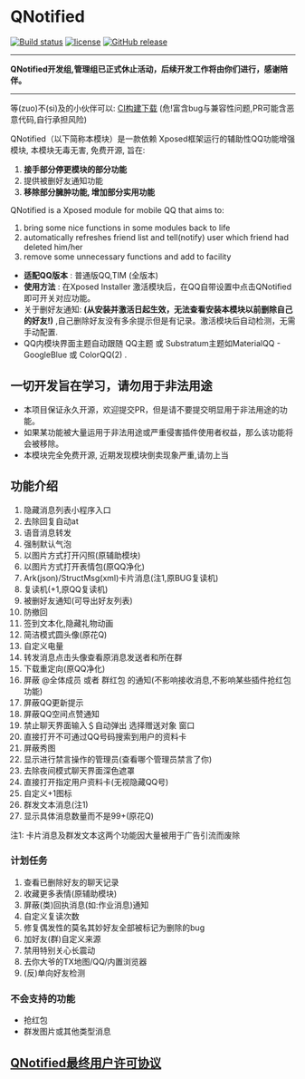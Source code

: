 # QNotified

[![Build status](https://build.appcenter.ms/v0.1/apps/599b1851-3361-4e64-a277-6a4c8f6e7332/branches/master/badge)](https://install.appcenter.ms/orgs/qnotifieddev/apps/qnotified/distribution_groups/alpha)
[![license](https://img.shields.io/github/license/ferredoxin/QNotified.svg)](https://www.gnu.org/licenses/gpl-3.0.en.html)
[![GitHub release](https://img.shields.io/github/release/ferredoxin/QNotified.svg)](https://github.com/ferredoxin/QNotified/releases/latest) 

---

**QNotified开发组,管理组已正式休止活动，后续开发工作将由你们进行，感谢陪伴。**

---

等(zuo)不(si)及的小伙伴可以: [CI构建下载](https://install.appcenter.ms/orgs/qnotifieddev/apps/qnotified/distribution_groups/alpha) (危!富含bug与兼容性问题,PR可能含恶意代码,自行承担风险)

QNotified（以下简称本模块）是一款依赖 Xposed框架运行的辅助性QQ功能增强模块, 本模块无毒无害, 免费开源, 旨在:  

1. **接手部分停更模块的部分功能**
2. 提供被删好友通知功能
3. **移除部分臃肿功能, 增加部分实用功能**

QNotified is a Xposed module for mobile QQ that aims to:

1. bring some nice functions in some modules back to life
2. automatically refreshes friend list and tell(notify) user which friend had deleted him/her
3. remove some unnecessary functions and add to facility

- **适配QQ版本** : 普通版QQ,TIM (全版本)
- **使用方法** : 在Xposed Installer 激活模块后，在QQ自带设置中点击QNotified即可开关对应功能。
- 关于删好友通知:  **(从安装并激活日起生效，无法查看安装本模块以前删除自己的好友!)** ,自己删除好友没有多余提示但是有记录。激活模块后自动检测，无需手动配置.
- QQ内模块界面主题自动跟随 QQ主题 或 Substratum主题如MaterialQQ - GoogleBlue 或 ColorQQ(2) . 

## 一切开发旨在学习，请勿用于非法用途

- 本项目保证永久开源，欢迎提交PR，但是请不要提交明显用于非法用途的功能。
- 如果某功能被大量运用于非法用途或严重侵害插件使用者权益，那么该功能将会被移除。
- 本模块完全免费开源, 近期发现模块倒卖现象严重,请勿上当

## 功能介绍

1. 隐藏消息列表小程序入口
2. 去除回复自动at
3. 语音消息转发
4. 强制默认气泡
5. 以图片方式打开闪照(原辅助模块)
6. 以图片方式打开表情包(原QQ净化)
7. Ark(json)/StructMsg(xml)卡片消息(注1,原BUG复读机)
8. 复读机(+1,原QQ复读机)
9. 被删好友通知(可导出好友列表)
10. 防撤回
11. 签到文本化,隐藏礼物动画
12. 简洁模式圆头像(原花Q)
13. 自定义电量
14. 转发消息点击头像查看原消息发送者和所在群
15. 下载重定向(原QQ净化)
16. 屏蔽 \@全体成员 或者 群红包 的通知(不影响接收消息,不影响某些插件抢红包功能)
17. 屏蔽QQ更新提示
18. 屏蔽QQ空间点赞通知
19. 禁止聊天界面输入＄自动弹出 选择赠送对象 窗口
20. 直接打开不可通过QQ号码搜索到用户的资料卡
21. 屏蔽秀图
22. 显示进行禁言操作的管理员(查看哪个管理员禁言了你)
23. 去除夜间模式聊天界面深色遮罩
24. 直接打开指定用户资料卡(无视隐藏QQ号)
25. 自定义+1图标
26. 群发文本消息(注1)
27. 显示具体消息数量而不是99+(原花Q)

注1: 卡片消息及群发文本这两个功能因大量被用于广告引流而废除

### 计划任务

1. 查看已删除好友的聊天记录
2. 收藏更多表情(原辅助模块)
3. 屏蔽(类)回执消息(如:作业消息)通知
4. 自定义复读次数
5. 修复偶发性的莫名其妙好友全部被标记为删除的bug
6. 加好友(群)自定义来源
7. 禁用特别关心长震动
8. 去你大爷的TX地图/QQ/内置浏览器
9. (反)单向好友检测

### 不会支持的功能

- 抢红包
- 群发图片或其他类型消息

## [QNotified最终用户许可协议](./app/src/main/assets/eula.txt)
